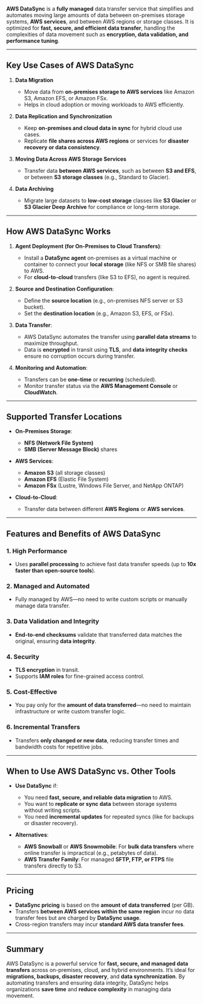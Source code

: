 **AWS DataSync** is a **fully managed** data transfer service that simplifies and automates moving large amounts of data between on-premises storage systems, **AWS services**, and between AWS regions or storage classes. 
It is optimized for **fast, secure, and efficient data transfer**, handling the complexities of data movement such as **encryption, data validation, and performance tuning**.

---

## **Key Use Cases of AWS DataSync**
1. **Data Migration**  
   - Move data from **on-premises storage to AWS services** like Amazon S3, Amazon EFS, or Amazon FSx.
   - Helps in cloud adoption or moving workloads to AWS efficiently.

2. **Data Replication and Synchronization**  
   - Keep **on-premises and cloud data in sync** for hybrid cloud use cases.
   - Replicate **file shares across AWS regions** or services for **disaster recovery or data consistency**.

3. **Moving Data Across AWS Storage Services**  
   - Transfer data **between AWS services**, such as between **S3 and EFS**, or between **S3 storage classes** (e.g., Standard to Glacier).

4. **Data Archiving**  
   - Migrate large datasets to **low-cost storage** classes like **S3 Glacier** or **S3 Glacier Deep Archive** for compliance or long-term storage.

---

## **How AWS DataSync Works**

1. **Agent Deployment (for On-Premises to Cloud Transfers)**:
   - Install a **DataSync agent** on-premises as a virtual machine or container to connect your **local storage** (like NFS or SMB file shares) to AWS.
   - For **cloud-to-cloud** transfers (like S3 to EFS), no agent is required.

2. **Source and Destination Configuration**:
   - Define the **source location** (e.g., on-premises NFS server or S3 bucket).
   - Set the **destination location** (e.g., Amazon S3, EFS, or FSx).

3. **Data Transfer**:
   - AWS DataSync automates the transfer using **parallel data streams** to maximize throughput.
   - Data is **encrypted** in transit using **TLS**, and **data integrity checks** ensure no corruption occurs during transfer.

4. **Monitoring and Automation**:
   - Transfers can be **one-time** or **recurring** (scheduled).
   - Monitor transfer status via the **AWS Management Console** or **CloudWatch**.

---

## **Supported Transfer Locations**

- **On-Premises Storage**:
  - **NFS (Network File System)**
  - **SMB (Server Message Block)** shares

- **AWS Services**:
  - **Amazon S3** (all storage classes)
  - **Amazon EFS** (Elastic File System)
  - **Amazon FSx** (Lustre, Windows File Server, and NetApp ONTAP)

- **Cloud-to-Cloud**:
  - Transfer data between different **AWS Regions** or **AWS services**.

---

## **Features and Benefits of AWS DataSync**

### 1. **High Performance**  
- Uses **parallel processing** to achieve fast data transfer speeds (up to **10x faster than open-source tools**).
  
### 2. **Managed and Automated**  
- Fully managed by AWS—no need to write custom scripts or manually manage data transfer.

### 3. **Data Validation and Integrity**  
- **End-to-end checksums** validate that transferred data matches the original, ensuring **data integrity**.

### 4. **Security**  
- **TLS encryption** in transit.
- Supports **IAM roles** for fine-grained access control.

### 5. **Cost-Effective**  
- You pay only for the **amount of data transferred**—no need to maintain infrastructure or write custom transfer logic.

### 6. **Incremental Transfers**  
- Transfers **only changed or new data**, reducing transfer times and bandwidth costs for repetitive jobs.

---

## **When to Use AWS DataSync vs. Other Tools**

- **Use DataSync** if:
  - You need **fast, secure, and reliable data migration** to AWS.
  - You want to **replicate or sync data** between storage systems without writing scripts.
  - You need **incremental updates** for repeated syncs (like for backups or disaster recovery).

- **Alternatives**:
  - **AWS Snowball** or **AWS Snowmobile**: For **bulk data transfers** where online transfer is impractical (e.g., petabytes of data).
  - **AWS Transfer Family**: For managed **SFTP, FTP, or FTPS** file transfers directly to S3.

---

## **Pricing**

- **DataSync pricing** is based on the **amount of data transferred** (per GB).
- Transfers **between AWS services within the same region** incur no data transfer fees but are charged by **DataSync usage**.
- Cross-region transfers may incur **standard AWS data transfer fees**.

---

## **Summary**

AWS DataSync is a powerful service for **fast, secure, and managed data transfers** across on-premises, cloud, and hybrid environments. It’s ideal for **migrations, backups, disaster recovery**, and **data synchronization**. By automating transfers and ensuring data integrity, DataSync helps organizations **save time** and **reduce complexity** in managing data movement.